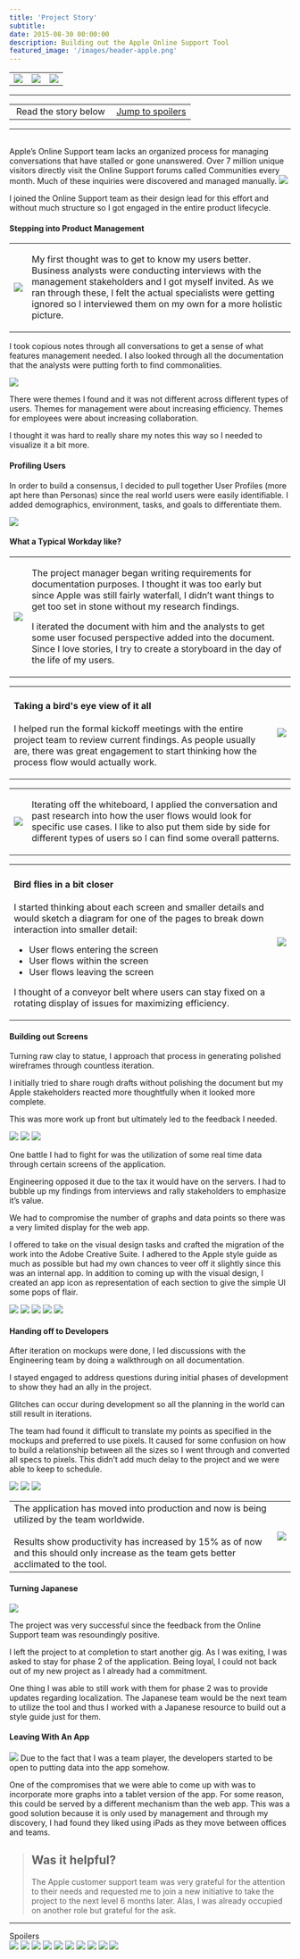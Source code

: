 ```yaml
---
title: 'Project Story'
subtitle: 
date: 2015-08-30 00:00:00
description: Building out the Apple Online Support Tool
featured_image: '/images/header-apple.png'
---
```

<table>

<tr>

<td><a href="anomalie.html"><img src="../images/arrow-left.svg"></a></td>
<td><img src="../images/poster-apple.png" class="project__poster"></td>
<td><a href="paypal.html"><img src="../images/arrow-right.svg"></a></td>

</tr>

</table>

<hr>
<table class="post-navigation">

<tr>

<td><i class="fab fa-readme"></i> &nbsp;Read the story below</td>
<td><i class="fas fa-angle-double-down"></i> &nbsp;<a href="#spoilers" target="_self">Jump to spoilers</a> </td>

</tr>

</table>
<hr>
<div class="spacer">&nbsp;</div>
Apple’s Online Support team lacks an organized process for managing conversations that have stalled or gone unanswered. Over 7 million unique visitors directly visit the Online Support forums called Communities every month. Much of these inquiries were discovered and managed manually.

<img src="../images/story-apple-1.png">

I joined the Online Support team as their design lead for this effort and without much structure so I got engaged in the entire product lifecycle.

#### Stepping into Product Management

<table>

<tr>

<td class="half"><img src="../images/story-apple-2.jpg"></td>
<td>
<p>
My first thought was to get to know my users better. Business analysts were conducting interviews with the management stakeholders and I got myself invited. As we ran through these, I felt the actual specialists were getting ignored so I interviewed them on my own for a more holistic picture.
</p>
</td>

</tr>

</table>

I took copious notes through all conversations to get a sense of what features management needed. I also looked through all the documentation that the analysts were putting forth to find commonalities. 

<img src="../images/story-apple-3.png">

There were themes I found and it was not different across different types of users. Themes for management were about increasing efficiency. Themes for employees were about increasing collaboration.

I thought it was hard to really share my notes this way so I needed to visualize it a bit more.

#### Profiling Users

In order to build a consensus, I decided to pull together User Profiles (more apt here than Personas) since the real world users were easily identifiable. I added demographics, environment, tasks, and goals to differentiate them.

<img  src="../images/story-apple-4.png">

#### What a Typical Workday like?



<table>

<tr>

<td class="half"><img src="../images/story-apple-5.png"></td>
<td>
<p>
The project manager began writing requirements for documentation purposes.  I thought it was too early but since Apple was still fairly waterfall, I didn’t want things to get too set in stone without my research findings.
</p>
<p>
I iterated the document with him and the analysts to get some user focused perspective added into the document. Since I love stories, I try to create a storyboard in the day of the life of my users.
</p>
</td>

</tr>

</table>



<table>

<tr>

<td>
<h4>Taking a bird's eye view of it all</h4>
<p>I helped run the formal kickoff meetings with the entire project team to review current findings. As people usually are, there was great engagement to start thinking how the process flow would actually work. 
</p>
</td>
<td class="half">

<img src="../images/story-apple-6.png">

</td>

</tr>
</table>

<table>
<tr>
<td>

<img src="../images/story-apple-7.png">

</td>
<td class="third">

Iterating off the whiteboard, I applied the conversation and past research into how the user flows would look for specific use cases. I like to also put them side by side for different types of users so I can find some overall patterns.

</td>

</tr>

</table>

<table>

<tr>

<td class="half">
<h4>Bird flies in a bit closer</h4>
<p>I started thinking about each screen and smaller details and would sketch a diagram for one of the pages to break down interaction into smaller detail:</p>
<ul>
<li>User flows entering the screen</li>
<li>User flows within the screen</li>
<li>User flows leaving the screen</li>
</ul>
<p>I thought of a conveyor belt where users can stay fixed on a rotating display of issues for maximizing efficiency.</p>
</td>
<td>
<img src="../images/story-apple-8.png">
</td>

</tr>
</table>

#### Building out Screens

Turning raw clay to statue, I approach that process in generating polished wireframes through countless iteration.

I initially tried to share rough drafts without polishing the document but my Apple stakeholders reacted more thoughtfully when it looked more complete. 

This was more work up front but ultimately led to the feedback I needed. 

<div class="gallery" data-columns="1">
<img src="../images/story-apple-9a.png">
<img src="../images/story-apple-9b.png">
<img src="../images/story-apple-9c.png">
</div>

One battle I had to fight for was the utilization of some real time data through certain screens of the application.

Engineering opposed it due to the tax it would have on the servers.  I had to bubble up my findings from interviews and rally stakeholders to emphasize it’s value.  

We had to compromise the number of graphs and data points so there was a very limited display for the web app.

I offered to take on the visual design tasks and crafted the migration of the work into the Adobe Creative Suite. I adhered to the Apple style guide as much as possible but had my own chances to veer off it slightly since this was an internal app. In addition to coming up with the visual design, I created an app icon as representation of each section to give the simple UI some pops of flair.

<div class="gallery" data-columns="1">
<img src="../images/story-apple-10a.png">
<img src="../images/story-apple-10b.png">
<img src="../images/story-apple-10c.png">
<img src="../images/story-apple-10d.png">
<img src="../images/story-apple-10e.png">
</div>


#### Handing off to Developers

After iteration on mockups were done, I led discussions with the Engineering team by doing a walkthrough on all documentation.

I stayed engaged to address questions during initial phases of development to show they had an ally in the project.

Glitches can occur during development so all the planning in the world can still result in iterations.

The team had found it difficult to translate my points as specified in the mockups and preferred to use pixels. It caused for some confusion on how to build a relationship between all the sizes so I went through and converted all specs to pixels. This didn’t add much delay to the project and we were able to keep to schedule.

<div class="gallery" data-columns="1">
<img src="../images/story-apple-11a.png">
<img src="../images/story-apple-11b.png">
<img src="../images/story-apple-11c.png">
</div>


<table>
<tr>

<td class="half">
The application has moved into production and now is being utilized by the team worldwide.  
<br><br>
Results show productivity has increased by 15% as of now and this should only increase as the team gets better acclimated to the tool.
</td>
<td>
<img src="../images/story-apple-12.png">
</td>

</tr>
</table>


#### Turning Japanese
<img src="../images/story-apple-13.png">

The project was very successful since the feedback from the Online Support team was resoundingly positive.

I left the project to at completion to start another gig. As I was exiting, I was asked to stay for phase 2 of the application. Being loyal, I could not back out of my new project as I already had a commitment.

One thing I was able to still work with them for phase 2 was to provide updates regarding localization. The Japanese team would be the next team to utilize the tool and thus I worked with a Japanese resource to build out a style guide just for them.

#### Leaving With An App
<img src="../images/story-apple-14.png">
Due to the fact that I was a team player, the developers started to be open to putting data into the app somehow.

One of the compromises that we were able to come up with was to incorporate more graphs into a tablet version of the app. For some reason, this could be served by a different mechanism than the web app. This was a good solution because it is only used by management and through my discovery, I had found they liked using iPads as they move between offices and teams.

> <h2>Was it helpful?</h2> The Apple customer support team was very grateful for the attention to their needs and requested me to join a new initiative to take the project to the next level 6 months later. Alas, I was already occupied on another role but grateful for the ask.

<hr>
<a id="spoilers">Spoilers</a>
<div class="gallery" data-columns="3">
<img src="../images/story-apple-4.png">
<img src="../images/story-apple-7.png">
<img src="../images/story-apple-9a.png">
<img src="../images/story-apple-9b.png">
<img src="../images/story-apple-9c.png">
<img src="../images/story-apple-10b.png">
<img src="../images/story-apple-10f.png">
<img src="../images/story-apple-11b.png">
<img src="../images/story-apple-11c.png">
<img src="../images/story-apple-14.png">
</div>



